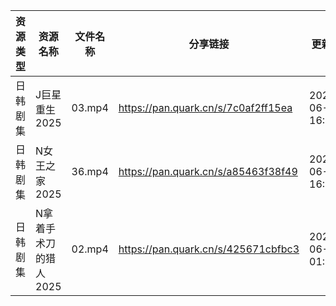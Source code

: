 | 资源类型 | 资源名称          | 文件名称   | 分享链接                                | 更新时间                |
| ---- | ------------- | ------ | ----------------------------------- | ------------------- |
| 日韩剧集 | J巨星重生2025     | 03.mp4 | https://pan.quark.cn/s/7c0af2ff15ea | 2025-06-17 16:25:06 |
| 日韩剧集 | N女王之家2025     | 36.mp4 | https://pan.quark.cn/s/a85463f38f49 | 2025-06-17 16:28:49 |
| 日韩剧集 | N拿着手术刀的猎人2025 | 02.mp4 | https://pan.quark.cn/s/425671cbfbc3 | 2025-06-17 01:28:30 |
